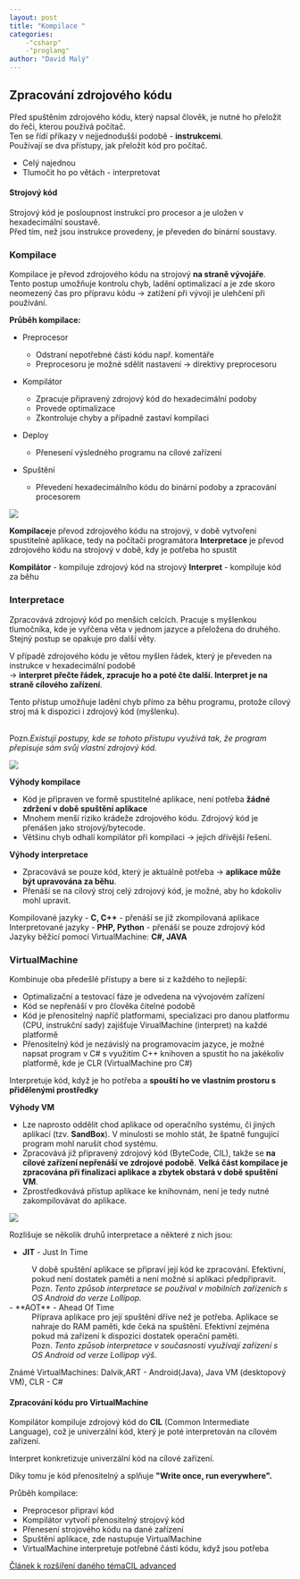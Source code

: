 ```yaml
---
layout: post
title: "Kompilace "
categories:
    -"csharp"
    -"proglang"
author: "David Malý"
--- 
```



## Zpracování zdrojového kódu



Před spuštěním zdrojového kódu, který napsal člověk, je nutné ho přeložit do řeči, kterou používá počítač.
<br> Ten se řídí příkazy v nejjednodušší podobě - **instrukcemi**.
<br>Používají se dva přístupy, jak přeložit kód pro počítač.


- Celý najednou
- Tlumočit ho po větách - interpretovat


#### Strojový kód


Strojový kód je posloupnost instrukcí pro procesor a je uložen v hexadecimální soustavě.
<br>Před tím, než jsou instrukce provedeny, je převeden do binární soustavy.


###  Kompilace


Kompilace je převod zdrojového kódu na strojový **na straně vývojáře**.
<br>Tento postup umožňuje kontrolu chyb, ladění optimalizací a je zde skoro neomezený čas pro přípravu kódu -> zatížení při vývoji je ulehčení při používání.



**Průběh kompilace:**


- Preprocesor	
  - Odstraní nepotřebné části kódu např. komentáře
  - Preprocesoru je možné sdělit nastavení -> direktivy preprocesoru
- Kompilátor	
  - Zpracuje připravený zdrojový kód do hexadecimální podoby
  - Provede optimalizace
  - Zkontroluje chyby a případně zastaví kompilaci
- Deploy	
  - Přenesení výsledného programu na cílové zařízení
- Spuštění	
  - Převedení hexadecimálního kódu do binární podoby a zpracování procesorem

![](images/hexToBin.png)

**Kompilace**je převod zdrojového kódu na strojový, v době vytvoření spustitelné aplikace, tedy na počítači programátora 
**Interpretace** je převod zdrojového kódu na strojový v době, kdy je potřeba ho spustit<br>



**Kompilátor** - kompiluje zdrojový kód na strojový
**Interpret** - kompiluje kód za běhu<br>


### Interpretace


Zpracovává zdrojový kód po menších celcích. Pracuje s myšlenkou tlumočníka, kde je vyřčena věta v jednom jazyce a přeložena do druhého. Stejný postup se opakuje pro další věty.



V případě zdrojového kódu je větou myšlen řádek, který je převeden na instrukce v hexadecimální podobě 
<br>-> **interpret přečte řádek, zpracuje ho a poté čte další. Interpret je na straně cílového zařízení**.



Tento přístup umožňuje ladění chyb přímo za běhu programu, protože cílový stroj má k dispozici i zdrojový kód (myšlenku).

<br>Pozn.*Existují postupy, kde se tohoto přístupu využívá tak, že program přepisuje sám svůj vlastní zdrojový kód.*



![](images/Interpretace.png)

**Výhody kompilace**


- Kód je připraven ve formě spustitelné aplikace, není potřeba **žádné zdržení v době spuštění aplikace**
- Mnohem menší riziko krádeže zdrojového kódu. Zdrojový kód je přenášen jako strojový/bytecode.
- Většinu chyb odhalí kompilátor při kompilaci -> jejich dřívější řešení.



**Výhody interpretace**


- Zpracovává se pouze kód, který je aktuálně potřeba -> **aplikace může být upravována za běhu**.
- Přenáší se na cílový stroj celý zdrojový kód, je možné, aby ho kdokoliv mohl upravit.



Kompilované jazyky - **C, C++** - přenáší se již zkompilovaná aplikace
<br>Interpretované jazyky - **PHP, Python** - přenáší se pouze zdrojový kód
<br>Jazyky běžící pomocí VirtualMachine: **C#, JAVA**


### VirtualMachine


Kombinuje oba předešlé přístupy a bere si z každého to nejlepší:


- Optimalizační a testovací fáze je odvedena na vývojovém zařízení
- Kód se nepřenáší v pro člověka čitelné podobě
- Kód je přenositelný napříč platformami, specializaci pro danou platformu (CPU, instrukční sady) zajišťuje VirualMachine (interpret) na každé platformě
- Přenositelný kód je nezávislý na programovacím jazyce, je možné napsat program v C# s využitím C++ knihoven a spustit ho na jakékoliv platformě, kde je CLR (VirtualMachine pro C#)



Interpretuje kód, když je ho potřeba a **spouští ho ve vlastním prostoru s přidělenými prostředky**



**Výhody VM**


- Lze naprosto oddělit chod aplikace od operačního systému, či jiných aplikací (tzv. **SandBox**). V minulosti se mohlo stát, že špatně fungující program mohl narušit chod systému.
- Zpracovává již připravený zdrojový kód (ByteCode, CIL), takže se **na cílové zařízení nepřenáší ve zdrojové podobě**. **Velká část kompilace je zpracována při finalizaci aplikace a zbytek obstará v době spuštění VM**.
- Zprostředkovává přístup aplikace ke knihovnám, není je tedy nutné zakompilovávat do aplikace.

![](images/virtualMachine.png)

Rozlišuje se několik druhů interpretace a některé z nich jsou:


- **JIT** - Just In Time 
<dd>V době spuštění aplikace se připraví její kód ke zpracování. Efektivní, pokud není dostatek paměti a není možné si aplikaci předpřipravit.</dd>
<dd> Pozn. <i> Tento způsob interpretace se používal v mobilních zařízeních s OS Android do verze Lollipop.</i></dd>
- **AOT** - Ahead Of Time 
<dd> Příprava aplikace pro její spuštění dříve než je potřeba. Aplikace se nahraje do RAM paměti, kde čeká na spuštění. Efektivní zejména pokud má zařízení k dispozici dostatek operační paměti.</dd>
<dd> Pozn.<i> Tento způsob interpretace v současnosti využívají zařízení s OS Android od verze Lollipop výš.</i></dd>



Známé VirtualMachines: Dalvik,ART - Android(Java), Java VM (desktopový VM), CLR - C#


#### Zpracování kódu pro VirtualMachine


Kompilátor kompiluje zdrojový kód do **CIL** (Common Intermediate Language), což je univerzální kód, který je poté interpretován na cílovém zařízení.



Interpret konkretizuje univerzální kód na cílové zařízení.



Díky tomu je kód přenositelný a splňuje **"Write once, run everywhere".**



Průběh kompilace:


- Preprocesor připraví kód
- Kompilátor vytvoří přenositelný strojový kód
- Přenesení strojového kódu na dané zařízení
- Spuštění aplikace, zde nastupuje VirtualMachine
- VirtualMachine interpretuje potřebné části kódu, když jsou potřeba



[Článek k rozšíření daného téma](http://www.itnetwork.cz/csharp/zaklady/c-sharp-tutorial-uvod-do-jazyka-a-dot-net-framework/)[CIL advanced](https://www.codeproject.com/Articles/362076/Understanding-Common-Intermediate-Language-CIL)